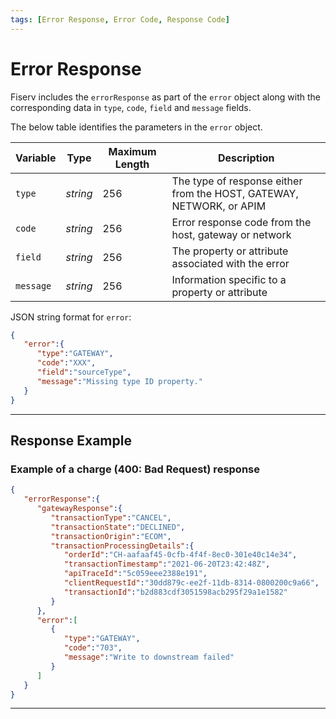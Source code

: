 ```yaml
---
tags: [Error Response, Error Code, Response Code]
---
```


# Error Response

Fiserv includes the `errorResponse` as part of the `error` object along with the corresponding data in `type`, `code`, `field` and `message` fields. 

<!--
type: tab
titles: error, JSON Example
-->

The below table identifies the parameters in the `error` object.

| Variable | Type| Maximum Length | Description |
|---------|----------|----------------|---------|
| `type` | *string* | 256 | The type of response either from the HOST, GATEWAY, NETWORK, or APIM |
| `code` | *string* | 256 | Error response code from the host, gateway or network |
| `field` | *string* | 256 | The property or attribute associated with the error |
| `message` | *string* | 256 | Information specific to a property or attribute |


<!--
type: tab
-->

JSON string format for `error`:

```json
{
   "error":{
      "type":"GATEWAY",
      "code":"XXX",
      "field":"sourceType",
      "message":"Missing type ID property."
   }
}
```

<!-- type: tab-end -->

---

## Response Example

<!--
type: tab
titles: Error Response
-->

### Example of a charge (400: Bad Request) response

```json
{
   "errorResponse":{
      "gatewayResponse":{
         "transactionType":"CANCEL",
         "transactionState":"DECLINED",
         "transactionOrigin":"ECOM",
         "transactionProcessingDetails":{
            "orderId":"CH-aafaaf45-0cfb-4f4f-8ec0-301e40c14e34",
            "transactionTimestamp":"2021-06-20T23:42:48Z",
            "apiTraceId":"5c059eee2388e191",
            "clientRequestId":"30dd879c-ee2f-11db-8314-0800200c9a66",
            "transactionId":"b2d883cdf3051598acb295f29a1e1582"
         }
      },
      "error":[
         {
            "type":"GATEWAY",
            "code":"703",
            "message":"Write to downstream failed"
         }
      ]
   }
}
```

<!-- type: tab-end -->

---

